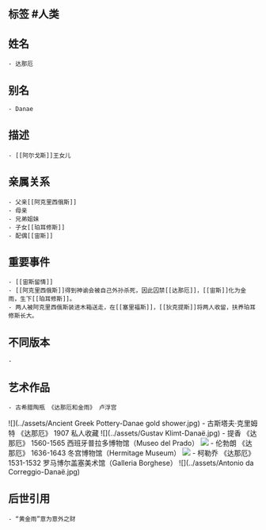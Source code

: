 ## 标签  #人类
## 姓名
	- 达那厄
## 别名
	- Danae
## 描述
	- [[阿尔戈斯]]王女儿
## 亲属关系
	- 父亲[[阿克里西俄斯]]
	- 母亲
	- 兄弟姐妹
	- 子女[[珀耳修斯]]
	- 配偶[[宙斯]]
## 重要事件
	- [[宙斯留情]]
	- [[阿克里西俄斯]]得到神谕会被自己外孙杀死，因此囚禁[[达那厄]]，[[宙斯]]化为金雨，生下[[珀耳修斯]]。
	- 两人被阿克里西俄斯装进木箱送走，在[[塞里福斯]]，[[狄克提斯]]将两人收留，扶养珀耳修斯长大。
## 不同版本
	-
## 艺术作品
	- 古希腊陶瓶 《达那厄和金雨》 卢浮宫
 ![](../assets/Ancient Greek Pottery-Danae gold shower.jpg)
	- 古斯塔夫·克里姆特 《达那厄》 1907 私人收藏
 ![](../assets/Gustav Klimt-Danaë.jpg)
	- 提香 《达那厄》 1560-1565 西班牙普拉多博物馆（Museo del Prado）
 ![](../assets/Titian-Danaë.jpg)
	- 伦勃朗 《达那厄》 1636-1643 冬宫博物馆（Hermitage Museum）
 ![](../assets/Rembrandt-Danaë.jpg)
	- 柯勒乔 《达那厄》 1531-1532 罗马博尔盖塞美术馆（Galleria Borghese）
 ![](../assets/Antonio da Correggio-Danaë.jpg)
## 后世引用
	- “黄金雨”意为意外之财
